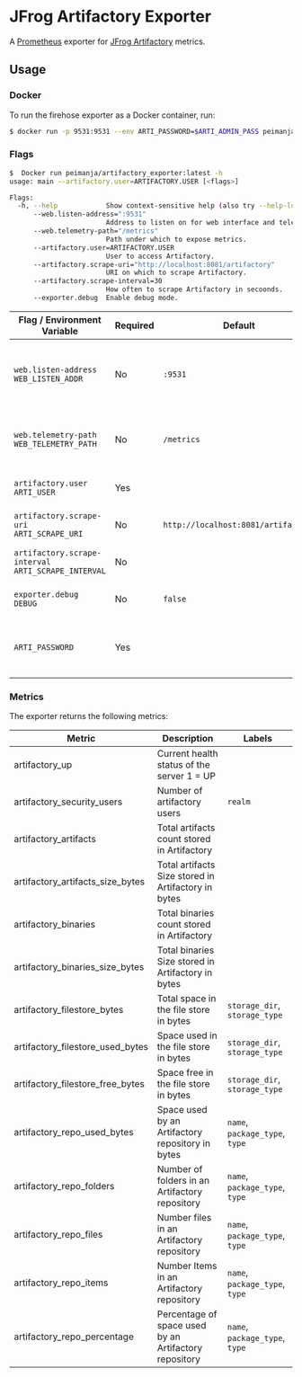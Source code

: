 # JFrog Artifactory Exporter 

A [Prometheus](https://prometheus.io) exporter for [JFrog Artifactory](https://jfrog.com/artifactory) metrics. 


## Usage

### Docker

To run the firehose exporter as a Docker container, run:

```bash
$ docker run -p 9531:9531 --env ARTI_PASSWORD=$ARTI_ADMIN_PASS peimanja/artifactory_exporter:latest --artifactory.user=admin <flags>
```

### Flags

```bash
$  Docker run peimanja/artifactory_exporter:latest -h
usage: main --artifactory.user=ARTIFACTORY.USER [<flags>]

Flags:
  -h, --help            Show context-sensitive help (also try --help-long and --help-man).
      --web.listen-address=":9531"
                        Address to listen on for web interface and telemetry.
      --web.telemetry-path="/metrics"
                        Path under which to expose metrics.
      --artifactory.user=ARTIFACTORY.USER
                        User to access Artifactory.
      --artifactory.scrape-uri="http://localhost:8081/artifactory"  
                        URI on which to scrape Artifactory.
      --artifactory.scrape-interval=30
                        How often to scrape Artifactory in secoonds.
      --exporter.debug  Enable debug mode.
```

| Flag / Environment Variable | Required | Default | Description |
| --------------------------- | -------- | ------- | ----------- |
| `web.listen-address`<br />`WEB_LISTEN_ADDR` | No | `:9531`| Address to listen on for web interface and telemetry |
| `web.telemetry-path`<br />`WEB_TELEMETRY_PATH` | No | `/metrics` | Path under which to expose Prometheus metrics |
| `artifactory.user`<br />`ARTI_USER` | Yes | | User to access Artifactory |
| `artifactory.scrape-uri`<br />`ARTI_SCRAPE_URI` | No | `http://localhost:8081/artifactory` | JFrog Artifactory URL |
| `artifactory.scrape-interval`<br />`ARTI_SCRAPE_INTERVAL` | No | | JFrog Artifactory URL |
| `exporter.debug`<br />`DEBUG` | No | `false` | Enable debug mode |
| `ARTI_PASSWORD` | Yes | | Password of the user accessing the Artifactory |

### Metrics

The exporter returns the following metrics:

| Metric | Description | Labels |
| ------ | ----------- | ------ |
| artifactory_up | Current health status of the server 1 = UP |  |
| artifactory_security_users | Number of artifactory users | `realm` |
| artifactory_artifacts | Total artifacts count stored in Artifactory |  |
| artifactory_artifacts_size_bytes | Total artifacts Size stored in Artifactory in bytes |  |
| artifactory_binaries | Total binaries count stored in Artifactory |  |
| artifactory_binaries_size_bytes | Total binaries Size stored in Artifactory in bytes |  |
| artifactory_filestore_bytes | Total space in the file store in bytes | `storage_dir`, `storage_type` |
| artifactory_filestore_used_bytes | Space used in the file store in bytes | `storage_dir`, `storage_type` |
| artifactory_filestore_free_bytes | Space free in the file store in bytes | `storage_dir`, `storage_type` |
| artifactory_repo_used_bytes | Space used by an Artifactory repository in bytes | `name`, `package_type`, `type` |
| artifactory_repo_folders | Number of folders in an Artifactory repository | `name`, `package_type`, `type` |
| artifactory_repo_files | Number files in an Artifactory repository | `name`, `package_type`, `type` |
| artifactory_repo_items | Number Items in an Artifactory repository | `name`, `package_type`, `type` |
| artifactory_repo_percentage | Percentage of space used by an Artifactory repository | `name`, `package_type`, `type` |
